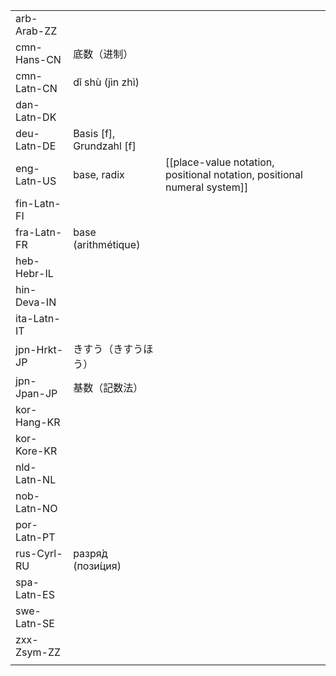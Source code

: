 | | | |
|-|-|-|
| arb-Arab-ZZ |  |  |
| cmn-Hans-CN | 底数（进制） |  |
| cmn-Latn-CN | dǐ shù (jìn zhì) |  |
| dan-Latn-DK |  |  |
| deu-Latn-DE | Basis [f], Grundzahl [f] |  |
| eng-Latn-US | base, radix | [[place-value notation, positional notation, positional numeral system]] |
| fin-Latn-FI |  |  |
| fra-Latn-FR | base (arithmétique) |  |
| heb-Hebr-IL |  |  |
| hin-Deva-IN |  |  |
| ita-Latn-IT |  |  |
| jpn-Hrkt-JP | きすう（きすうほう） |  |
| jpn-Jpan-JP | 基数（記数法） |  |
| kor-Hang-KR |  |  |
| kor-Kore-KR |  |  |
| nld-Latn-NL |  |  |
| nob-Latn-NO |  |  |
| por-Latn-PT |  |  |
| rus-Cyrl-RU | разря́д (пози́ция) |  |
| spa-Latn-ES |  |  |
| swe-Latn-SE |  |  |
| zxx-Zsym-ZZ |  |  |
|  |  |  |
